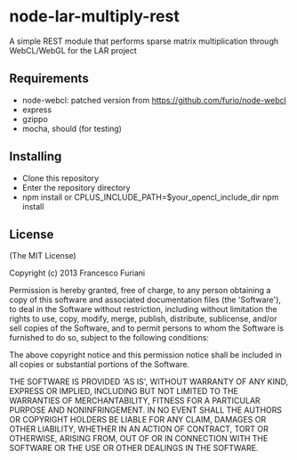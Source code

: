 node-lar-multiply-rest
======================

A simple REST module that performs sparse matrix multiplication through WebCL/WebGL for the LAR project

## Requirements

* node-webcl: patched version from https://github.com/furio/node-webcl
* express
* gzippo
* mocha, should (for testing)

## Installing

* Clone this repository
* Enter the repository directory
* npm install or CPLUS_INCLUDE_PATH=$your_opencl_include_dir npm install

## License

(The MIT License)

Copyright (c) 2013 Francesco Furiani

Permission is hereby granted, free of charge, to any person obtaining a copy of this software and associated documentation files (the 'Software'), to deal in the Software without restriction, including without limitation the rights to use, copy, modify, merge, publish, distribute, sublicense, and/or sell copies of the Software, and to permit persons to whom the Software is furnished to do so, subject to the following conditions:

The above copyright notice and this permission notice shall be included in all copies or substantial portions of the Software.

THE SOFTWARE IS PROVIDED 'AS IS', WITHOUT WARRANTY OF ANY KIND, EXPRESS OR IMPLIED, INCLUDING BUT NOT LIMITED TO THE WARRANTIES OF MERCHANTABILITY, FITNESS FOR A PARTICULAR PURPOSE AND NONINFRINGEMENT. IN NO EVENT SHALL THE AUTHORS OR COPYRIGHT HOLDERS BE LIABLE FOR ANY CLAIM, DAMAGES OR OTHER LIABILITY, WHETHER IN AN ACTION OF CONTRACT, TORT OR OTHERWISE, ARISING FROM, OUT OF OR IN CONNECTION WITH THE SOFTWARE OR THE USE OR OTHER DEALINGS IN THE SOFTWARE.
